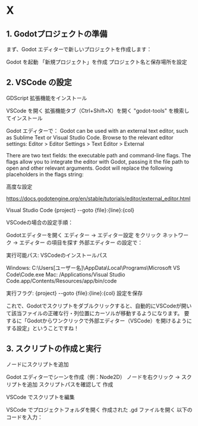 # X

## 1. Godotプロジェクトの準備

まず、Godot エディターで新しいプロジェクトを作成します：

Godot を起動
「新規プロジェクト」を作成
プロジェクト名と保存場所を設定

## 2. VSCode の設定

GDScript 拡張機能をインストール

VSCode を開く
拡張機能タブ（Ctrl+Shift+X）を開く
"godot-tools" を検索してインストール

Godot エディターで：
Godot can be used with an external text editor, such as Sublime Text or Visual Studio Code. Browse to the relevant editor settings: Editor > Editor Settings > Text Editor > External

There are two text fields: the executable path and command-line flags. The flags allow you to integrate the editor with Godot, passing it the file path to open and other relevant arguments. Godot will replace the following placeholders in the flags string:

高度な設定

https://docs.godotengine.org/en/stable/tutorials/editor/external_editor.html

Visual Studio Code
{project} --goto {file}:{line}:{col}

VSCodeの場合の設定手順：

Godotエディターを開く
エディター → エディター設定 をクリック
ネットワーク → エディター の項目を探す
外部エディター の設定で：

実行可能パス: VSCodeのインストールパス

Windows: C:\Users\[ユーザー名]\AppData\Local\Programs\Microsoft VS Code\Code.exe
Mac: /Applications/Visual Studio Code.app/Contents/Resources/app/bin/code

実行フラグ: {project} --goto {file}:{line}:{col}
設定を保存

これで、Godotでスクリプトをダブルクリックすると、自動的にVSCodeが開いて該当ファイルの正確な行・列位置にカーソルが移動するようになります。
要するに「Godotからワンクリックで外部エディター（VSCode）を開けるようにする設定」ということですね！


## 3. スクリプトの作成と実行

ノードにスクリプトを追加

Godot エディターでシーンを作成（例：Node2D）
ノードを右クリック → スクリプトを追加
スクリプトパスを確認して 作成

VSCode でスクリプトを編集

VSCode でプロジェクトフォルダを開く
作成された .gd ファイルを開く
以下のコードを入力：